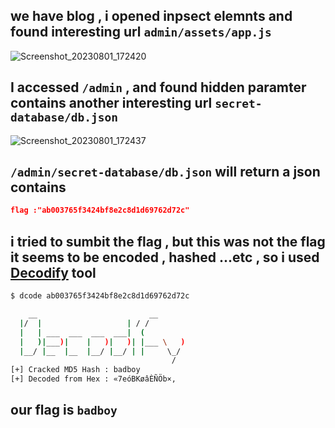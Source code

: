 ## we have blog , i opened inpsect elemnts and found interesting url `admin/assets/app.js`

![Screenshot_20230801_172420](https://github.com/kiro6/writeups-ctfs/assets/57776872/4ad7e74e-420a-43f1-ae21-93a78413abb5)

## I accessed `/admin` , and found hidden paramter contains another interesting url `secret-database/db.json`

![Screenshot_20230801_172437](https://github.com/kiro6/writeups-ctfs/assets/57776872/e945ce9a-534b-48a7-95ec-5544d72ec427)

## `/admin/secret-database/db.json` will return a json contains 
```json
flag :"ab003765f3424bf8e2c8d1d69762d72c"
```

## i tried to sumbit the flag , but this was not the flag it seems to be encoded , hashed ...etc  , so i used [Decodify](https://github.com/s0md3v/Decodify) tool 
```bash
$ dcode ab003765f3424bf8e2c8d1d69762d72c

    __                         __      
  |/  |                   | / /        
  |   | ___  ___  ___  ___|  (         
  |   )|___)|    |   )|   )| |___ \   )
  |__/ |__  |__  |__/ |__/ | |     \_/ 
                                    /  
[+] Cracked MD5 Hash : badboy
[+] Decoded from Hex : «7eóBKøâÈÑÖb×,
```

## our flag is `badboy`
